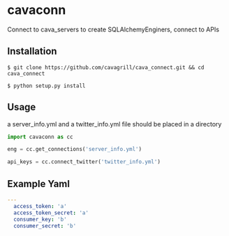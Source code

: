 # cavaconn
Connect to cava_servers to create SQLAlchemyEnginers, connect to APIs

## Installation

`$ git clone https://github.com/cavagrill/cava_connect.git && cd cava_connect`

`$ python setup.py install`

## Usage
a server_info.yml and a twitter_info.yml file should be placed in a directory

```python
import cavaconn as cc

eng = cc.get_connections('server_info.yml')

api_keys = cc.connect_twitter('twitter_info.yml')
```

## Example Yaml

```yaml
---
  access_token: 'a'
  access_token_secret: 'a'
  consumer_key: 'b'
  consumer_secret: 'b'
```
